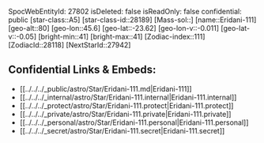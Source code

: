 ﻿---
location: [-23.62,-45.6,80]
type: Star
tags:
- astro/Star

---
SpocWebEntityId: 27802
isDeleted: false
isReadOnly: false
confidential: public
[star-class::A5]
[star-class-id::28189]
[Mass-sol::]
[name::Eridani-111]
[geo-alt::80]
[geo-lon::45.6]
[geo-lat::-23.62]
[geo-lon-v::-0.011]
[geo-lat-v::-0.05]
[bright-min::41]
[bright-max::41]
[Zodiac-index::111]
[ZodiacId::28118]
[NextStarId::27942]



## Confidential Links & Embeds: 
- [[../../../_public/astro/Star/Eridani-111.md|Eridani-111]] 
- [[../../../_internal/astro/Star/Eridani-111.internal|Eridani-111.internal]] 
- [[../../../_protect/astro/Star/Eridani-111.protect|Eridani-111.protect]] 
- [[../../../_private/astro/Star/Eridani-111.private|Eridani-111.private]] 
- [[../../../_personal/astro/Star/Eridani-111.personal|Eridani-111.personal]] 
- [[../../../_secret/astro/Star/Eridani-111.secret|Eridani-111.secret]]

